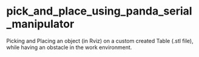 # pick_and_place_using_panda_serial_manipulator
Picking and Placing an object (in Rviz) on a custom created Table (.stl file), while having an obstacle in the work environment.
